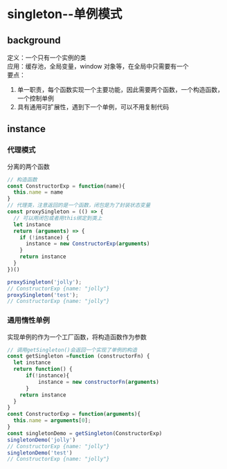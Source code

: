 # singleton--单例模式

## background

定义：一个只有一个实例的类  
应用：缓存池，全局变量，window 对象等，在全局中只需要有一个  
要点：

1. 单一职责，每个函数实现一个主要功能，因此需要两个函数，一个构造函数，一个控制单例
2. 具有通用可扩展性，遇到下一个单例，可以不用复制代码

## instance

### 代理模式

分离的两个函数

```js
// 构造函数
const ConstructorExp = function(name){
  this.name = name
}
// 代理类，注意返回的是一个函数，闭包是为了封装状态变量
const proxySingleton = (() => {
  // 可以用闭包或者用this绑定到类上
  let instance
  return (arguments) => {
    if (!instance) {
      instance = new ConstructorExp(arguments)
    }
    return instance
  }
})()

proxySingleton('jolly');
// ConstructorExp {name: "jolly"}
proxySingleton('test');
// ConstructorExp {name: "jolly"}
```

### 通用惰性单例

实现单例的作为一个工厂函数，将构造函数作为参数

```js
// 调用getSingleton()会返回一个实现了单例的构造
const getSingleton =function (constructorFn) {
  let instance
  return function() {
      if(!instance){
          instance = new constructorFn(arguments)
      }
    return instance
  }
}
const ConstructorExp = function(arguments){
  this.name = arguments[0];
}
const singletonDemo = getSingleton(ConstructorExp)
singletonDemo('jolly')
// ConstructorExp {name: "jolly"}
singletonDemo('test')
// ConstructorExp {name: "jolly"}
```
